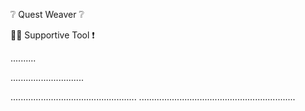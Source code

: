❔ Quest Weaver ❔

👷‍♂️ Supportive Tool ❗

..........

.............................

..................................................
..............................................................
